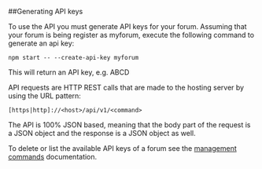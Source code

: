 
##Generating API keys

To use the API you must generate API keys for your forum. Assuming that your forum is being register as myforum, execute the following command to generate an api key:

```
npm start -- --create-api-key myforum
```

This will return an API key, e.g. ABCD

API requests are HTTP REST calls that are made to the hosting server by using the URL pattern:

```
[https|http]://<host>/api/v1/<command>
```

The API is 100% JSON based, meaning that the body part of the request is a JSON object and the response is a JSON object as well.

To delete or list the available API keys of a forum see the [management commands](../developers/management-commands.md) documentation.
